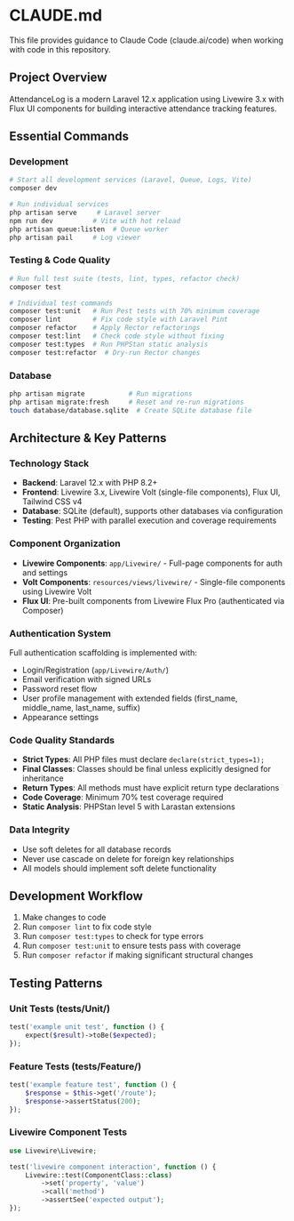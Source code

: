 # CLAUDE.md

This file provides guidance to Claude Code (claude.ai/code) when working with code in this repository.

## Project Overview

AttendanceLog is a modern Laravel 12.x application using Livewire 3.x with Flux UI components for building interactive attendance tracking features.

## Essential Commands

### Development
```bash
# Start all development services (Laravel, Queue, Logs, Vite)
composer dev

# Run individual services
php artisan serve     # Laravel server
npm run dev          # Vite with hot reload
php artisan queue:listen  # Queue worker
php artisan pail     # Log viewer
```

### Testing & Code Quality
```bash
# Run full test suite (tests, lint, types, refactor check)
composer test

# Individual test commands
composer test:unit   # Run Pest tests with 70% minimum coverage
composer lint        # Fix code style with Laravel Pint
composer refactor    # Apply Rector refactorings
composer test:lint   # Check code style without fixing
composer test:types  # Run PHPStan static analysis
composer test:refactor  # Dry-run Rector changes
```

### Database
```bash
php artisan migrate           # Run migrations
php artisan migrate:fresh     # Reset and re-run migrations
touch database/database.sqlite  # Create SQLite database file
```

## Architecture & Key Patterns

### Technology Stack
- **Backend**: Laravel 12.x with PHP 8.2+
- **Frontend**: Livewire 3.x, Livewire Volt (single-file components), Flux UI, Tailwind CSS v4
- **Database**: SQLite (default), supports other databases via configuration
- **Testing**: Pest PHP with parallel execution and coverage requirements

### Component Organization
- **Livewire Components**: `app/Livewire/` - Full-page components for auth and settings
- **Volt Components**: `resources/views/livewire/` - Single-file components using Livewire Volt
- **Flux UI**: Pre-built components from Livewire Flux Pro (authenticated via Composer)

### Authentication System
Full authentication scaffolding is implemented with:
- Login/Registration (`app/Livewire/Auth/`)
- Email verification with signed URLs
- Password reset flow
- User profile management with extended fields (first_name, middle_name, last_name, suffix)
- Appearance settings

### Code Quality Standards
- **Strict Types**: All PHP files must declare `declare(strict_types=1);`
- **Final Classes**: Classes should be final unless explicitly designed for inheritance
- **Return Types**: All methods must have explicit return type declarations
- **Code Coverage**: Minimum 70% test coverage required
- **Static Analysis**: PHPStan level 5 with Larastan extensions

### Data Integrity
- Use soft deletes for all database records
- Never use cascade on delete for foreign key relationships
- All models should implement soft delete functionality

## Development Workflow

1. Make changes to code
2. Run `composer lint` to fix code style
3. Run `composer test:types` to check for type errors
4. Run `composer test:unit` to ensure tests pass with coverage
5. Run `composer refactor` if making significant structural changes

## Testing Patterns

### Unit Tests (tests/Unit/)
```php
test('example unit test', function () {
    expect($result)->toBe($expected);
});
```

### Feature Tests (tests/Feature/)
```php
test('example feature test', function () {
    $response = $this->get('/route');
    $response->assertStatus(200);
});
```

### Livewire Component Tests
```php
use Livewire\Livewire;

test('livewire component interaction', function () {
    Livewire::test(ComponentClass::class)
        ->set('property', 'value')
        ->call('method')
        ->assertSee('expected output');
});
```